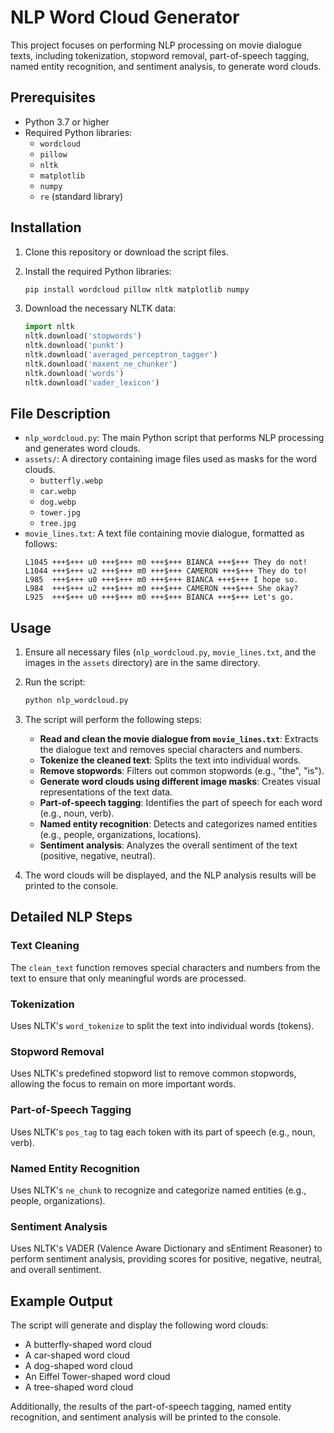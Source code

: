 # NLP Word Cloud Generator

This project focuses on performing NLP processing on movie dialogue texts, including tokenization, stopword removal, part-of-speech tagging, named entity recognition, and sentiment analysis, to generate word clouds.

## Prerequisites

- Python 3.7 or higher
- Required Python libraries:
  - `wordcloud`
  - `pillow`
  - `nltk`
  - `matplotlib`
  - `numpy`
  - `re` (standard library)

## Installation

1. Clone this repository or download the script files.

2. Install the required Python libraries:
   ```bash
   pip install wordcloud pillow nltk matplotlib numpy
   ```

3. Download the necessary NLTK data:
   ```python
   import nltk
   nltk.download('stopwords')
   nltk.download('punkt')
   nltk.download('averaged_perceptron_tagger')
   nltk.download('maxent_ne_chunker')
   nltk.download('words')
   nltk.download('vader_lexicon')
   ```

## File Description

- `nlp_wordcloud.py`: The main Python script that performs NLP processing and generates word clouds.
- `assets/`: A directory containing image files used as masks for the word clouds.
  - `butterfly.webp`
  - `car.webp`
  - `dog.webp`
  - `tower.jpg`
  - `tree.jpg`
- `movie_lines.txt`: A text file containing movie dialogue, formatted as follows:
  ```
  L1045 +++$+++ u0 +++$+++ m0 +++$+++ BIANCA +++$+++ They do not!
  L1044 +++$+++ u2 +++$+++ m0 +++$+++ CAMERON +++$+++ They do to!
  L985  +++$+++ u0 +++$+++ m0 +++$+++ BIANCA +++$+++ I hope so.
  L984  +++$+++ u2 +++$+++ m0 +++$+++ CAMERON +++$+++ She okay?
  L925  +++$+++ u0 +++$+++ m0 +++$+++ BIANCA +++$+++ Let's go.
  ```

## Usage

1. Ensure all necessary files (`nlp_wordcloud.py`, `movie_lines.txt`, and the images in the `assets` directory) are in the same directory.

2. Run the script:
   ```bash
   python nlp_wordcloud.py
   ```

3. The script will perform the following steps:
   - **Read and clean the movie dialogue from `movie_lines.txt`**: Extracts the dialogue text and removes special characters and numbers.
   - **Tokenize the cleaned text**: Splits the text into individual words.
   - **Remove stopwords**: Filters out common stopwords (e.g., "the", "is").
   - **Generate word clouds using different image masks**: Creates visual representations of the text data.
   - **Part-of-speech tagging**: Identifies the part of speech for each word (e.g., noun, verb).
   - **Named entity recognition**: Detects and categorizes named entities (e.g., people, organizations, locations).
   - **Sentiment analysis**: Analyzes the overall sentiment of the text (positive, negative, neutral).

4. The word clouds will be displayed, and the NLP analysis results will be printed to the console.

## Detailed NLP Steps

### Text Cleaning
The `clean_text` function removes special characters and numbers from the text to ensure that only meaningful words are processed.

### Tokenization
Uses NLTK's `word_tokenize` to split the text into individual words (tokens).

### Stopword Removal
Uses NLTK's predefined stopword list to remove common stopwords, allowing the focus to remain on more important words.

### Part-of-Speech Tagging
Uses NLTK's `pos_tag` to tag each token with its part of speech (e.g., noun, verb).

### Named Entity Recognition
Uses NLTK's `ne_chunk` to recognize and categorize named entities (e.g., people, organizations).

### Sentiment Analysis
Uses NLTK's VADER (Valence Aware Dictionary and sEntiment Reasoner) to perform sentiment analysis, providing scores for positive, negative, neutral, and overall sentiment.

## Example Output

The script will generate and display the following word clouds:

- A butterfly-shaped word cloud
- A car-shaped word cloud
- A dog-shaped word cloud
- An Eiffel Tower-shaped word cloud
- A tree-shaped word cloud

Additionally, the results of the part-of-speech tagging, named entity recognition, and sentiment analysis will be printed to the console.